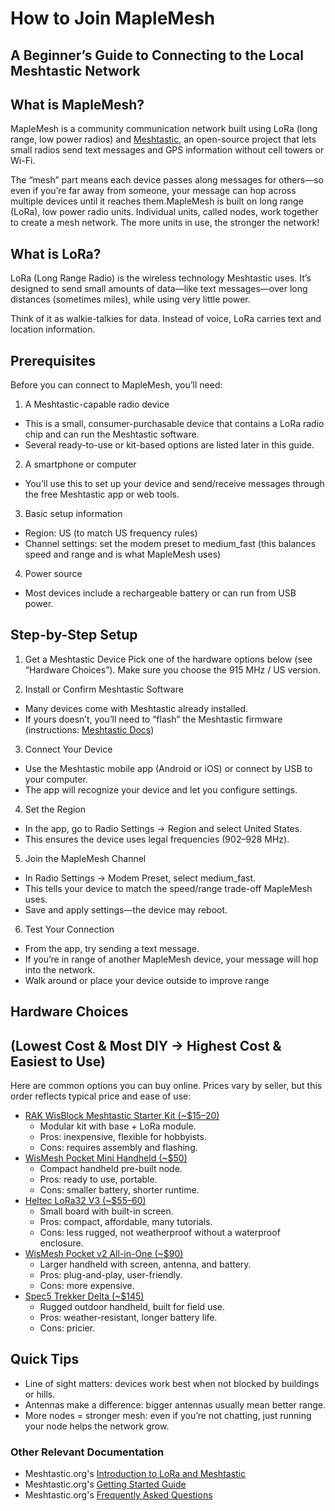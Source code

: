 # How to Join MapleMesh
## A Beginner’s Guide to Connecting to the Local Meshtastic Network
## What is MapleMesh?
MapleMesh is a community communication network built using LoRa (long range, low power radios) and [Meshtastic](https://meshtastic.org/), an open-source project that lets small radios send text messages and GPS information without cell towers or Wi-Fi.

The “mesh” part means each device passes along messages for others—so even if you’re far away from someone, your message can hop across multiple devices until it reaches them.MapleMesh is built on long range (LoRa), low power radio units. Individual units, called nodes, work together to create a mesh network. The more units in use, the stronger the network!

## What is LoRa?
LoRa (Long Range Radio) is the wireless technology Meshtastic uses. It’s designed to send small amounts of data—like text messages—over long distances (sometimes miles), while using very little power.

Think of it as walkie-talkies for data. Instead of voice, LoRa carries text and location information.

## Prerequisites
Before you can connect to MapleMesh, you’ll need:
1. A Meshtastic-capable radio device
* This is a small, consumer-purchasable device that contains a LoRa radio chip and can run the Meshtastic software.
* Several ready-to-use or kit-based options are listed later in this guide.
2. A smartphone or computer
  * You’ll use this to set up your device and send/receive messages through the free Meshtastic app or web tools.
3. Basic setup information
  * Region: US (to match US frequency rules)
  * Channel settings: set the modem preset to medium_fast (this balances speed and range and is what MapleMesh uses)
4. Power source
  * Most devices include a rechargeable battery or can run from USB power.

## Step-by-Step Setup
1. Get a Meshtastic Device
Pick one of the hardware options below (see “Hardware Choices”). Make sure you choose the 915 MHz / US version.

2. Install or Confirm Meshtastic Software
* Many devices come with Meshtastic already installed.
* If yours doesn’t, you’ll need to “flash” the Meshtastic firmware (instructions: [Meshtastic Docs](https://meshtastic.org/docs/getting-started/))

3. Connect Your Device
* Use the Meshtastic mobile app (Android or iOS) or connect by USB to your computer.
* The app will recognize your device and let you configure settings.
  
4. Set the Region
* In the app, go to Radio Settings → Region and select United States.
* This ensures the device uses legal frequencies (902–928 MHz).

5. Join the MapleMesh Channel
* In Radio Settings → Modem Preset, select medium_fast.
* This tells your device to match the speed/range trade-off MapleMesh uses.
* Save and apply settings—the device may reboot.

6. Test Your Connection
* From the app, try sending a text message.
* If you’re in range of another MapleMesh device, your message will hop into the network.
* Walk around or place your device outside to improve range

## Hardware Choices
## (Lowest Cost & Most DIY → Highest Cost & Easiest to Use)
Here are common options you can buy online. Prices vary by seller, but this order reflects typical price and ease of use:
* [RAK WisBlock Meshtastic Starter Kit (~$15–20)](https://store.rokland.com/products/rak-wireless-wisblock-meshtastic-starter-kit)
  * Modular kit with base + LoRa module.
  * Pros: inexpensive, flexible for hobbyists.
  * Cons: requires assembly and flashing.
* [WisMesh Pocket Mini Handheld (~$50)](https://store.rokland.com/products/rakwireless-wismesh-pocket-mini-all-in-one-meshtastic-handheld-915-mhz-radio-with-lora-antenna?_pos=1&_sid=daa68afd2&_ss=r)
  * Compact handheld pre-built node.
  * Pros: ready to use, portable.
  * Cons: smaller battery, shorter runtime.
* [Heltec LoRa32 V3 (~$55–60)](https://heltec.org/project/wifi-lora-32-v3/)
  * Small board with built-in screen.
  * Pros: compact, affordable, many tutorials.
  * Cons: less rugged, not weatherproof without a waterproof enclosure.
* [WisMesh Pocket v2 All-in-One (~$90)](https://store.rokland.com/products/wismesh-pocket?_pos=1&_sid=c9a7aebce&_ss=r)
  * Larger handheld with screen, antenna, and battery.
  * Pros: plug-and-play, user-friendly.
  * Cons: more expensive.
* [Spec5 Trekker Delta (~$145)](https://specfive.com/products/spec5-trekker-delta)
  * Rugged outdoor handheld, built for field use.
  * Pros: weather-resistant, longer battery life.
  * Cons: pricier.

## Quick Tips
* Line of sight matters: devices work best when not blocked by buildings or hills.
* Antennas make a difference: bigger antennas usually mean better range.
* More nodes = stronger mesh: even if you’re not chatting, just running your node helps the network grow.

### Other Relevant Documentation
* Meshtastic.org's [Introduction to LoRa and Meshtastic](https://meshtastic.org/docs/introduction/)
* Meshtastic.org's [Getting Started Guide](https://meshtastic.org/docs/getting-started/)
* Meshtastic.org's [Frequently Asked Questions](https://meshtastic.org/docs/faq/)

